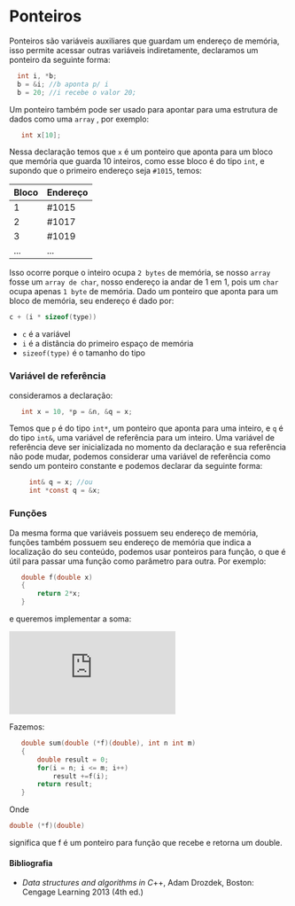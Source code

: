 # Ponteiros

Ponteiros são variáveis auxiliares que guardam um endereço de memória, isso permite acessar outras variáveis indiretamente, declaramos um ponteiro da seguinte forma: 

```C++
  int i, *b; 
  b = &i; //b aponta p/ i
  b = 20; //i recebe o valor 20;
```

Um ponteiro também pode ser usado para apontar para uma estrutura de dados como uma `array` , por exemplo:
 ```c
    int x[10];
 ```

Nessa declaração temos que `x` é um ponteiro que aponta para um bloco que memória que guarda 10 inteiros, como esse bloco é do tipo `int`, e supondo que o primeiro endereço seja `#1015`, temos:

|Bloco|Endereço|   
|--|--|
|1|#1015|
|2|#1017|
|3|#1019|
|...|...|

Isso ocorre porque o inteiro ocupa `2 bytes` de memória, se nosso `array` fosse um `array de char`, nosso endereço ia andar de 1 em 1, pois um `char` ocupa apenas `1 byte` de memória. Dado um ponteiro que aponta para um bloco de memória, seu endereço é dado por:

   ```c 
   c + (i * sizeof(type))
   ```
 
 - `c` é a variável
 - `i` é a distância do primeiro espaço de memória
 - `sizeof(type)` é o tamanho do tipo

### Variável de referência
consideramos a declaração:

 ```c
    int x = 10, *p = &n, &q = x;
 ```

Temos que `p` é do tipo `int*`, um ponteiro que aponta para uma inteiro, e `q` é do tipo `int&`, uma variável de referência para um inteiro. Uma variável de referência deve ser inicializada no momento da declaração e sua referência não pode mudar, podemos considerar uma variável de referência como sendo um ponteiro constante e podemos declarar da seguinte forma:
 ```c
      int& q = x; //ou
      int *const q = &x;
```
 ### Funções
 Da mesma forma que  variáveis possuem seu endereço de memória, funções também possuem seu endereço de memória que indica a localização do seu conteúdo, podemos usar ponteiros para função, o que é útil para passar uma função como parâmetro para outra. Por exemplo:
 ```c
    double f(double x)
    {
	    return 2*x;
    }
  ```
e queremos implementar a soma:

![equation](https://latex.codecogs.com/gif.latex?%5Csum_%7Bi%3Dn%7D%5E%7Bm%7Df%28i%29)

Fazemos:
 ```c
    double sum(double (*f)(double), int n int m)
    {
	    double result = 0;
	    for(i = n; i <= m; i++)
		    result +=f(i);
	    return result;
    }
````
Onde
```C 
double (*f)(double) 
``` 
significa que f é um ponteiro para função que recebe e retorna um double.


#### Bibliografia

 - _Data structures and algorithms in C_++,  Adam Drozdek, Boston: Cengage Learning 2013 (4th ed.)
